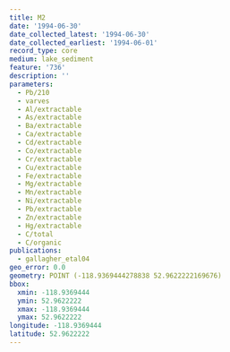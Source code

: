 ```yaml
---
title: M2
date: '1994-06-30'
date_collected_latest: '1994-06-30'
date_collected_earliest: '1994-06-01'
record_type: core
medium: lake_sediment
feature: '736'
description: ''
parameters:
  - Pb/210
  - varves
  - Al/extractable
  - As/extractable
  - Ba/extractable
  - Ca/extractable
  - Cd/extractable
  - Co/extractable
  - Cr/extractable
  - Cu/extractable
  - Fe/extractable
  - Mg/extractable
  - Mn/extractable
  - Ni/extractable
  - Pb/extractable
  - Zn/extractable
  - Hg/extractable
  - C/total
  - C/organic
publications:
  - gallagher_etal04
geo_error: 0.0
geometry: POINT (-118.9369444278838 52.9622222169676)
bbox:
  xmin: -118.9369444
  ymin: 52.9622222
  xmax: -118.9369444
  ymax: 52.9622222
longitude: -118.9369444
latitude: 52.9622222
---
```

